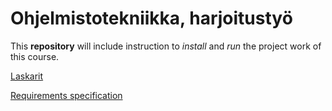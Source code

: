 # Ohjelmistotekniikka, harjoitustyö
This **repository** will include instruction to *install* and *run* the project work of this course.

[Laskarit](https://github.com/jtpcode/ot-harjoitustyo/tree/main/laskarit)

[Requirements specification](https://github.com/jtpcode/ot-harjoitustyo/blob/main/Documentation/requirements_specification.md)
